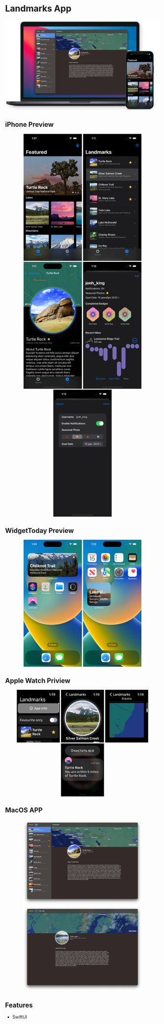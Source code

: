 # Landmarks App

<img src="./showcase/images/headline-image.png" width="800">

## iPhone Preview

<p align="center">
    <img src="./showcase/images/iphone/0.png" width="190">
    <img src="./showcase/images/iphone/1.png" width="190">
    <img src="./showcase/images/iphone/2.png" width="190">
    <img src="./showcase/images/iphone/10.png" width="190">
    <img src="./showcase/images/iphone/9.png" width="190">
</p>

## WidgetToday Preview

<p align="center">
    <img src="./showcase/images/widget/0.png" width="190">
    <img src="./showcase/images/widget/1.png" width="190">
</p>

## Apple Watch Priview

<p align="center">
    <img src="./showcase/images/watch/0.png" width="140">
    <img src="./showcase/images/watch/1.png" width="140">
    <img src="./showcase/images/watch/2.png" width="140">
    <img src="./showcase/images/watch/4.png" width="140">
</p>


## MacOS APP

<p align="center">
    <img src="./showcase/images/macos/2.png" width="390">
    <img src="./showcase/images/macos/4.png" width="390">
</p>

## Features

*  SwiftUI